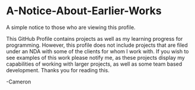 # A-Notice-About-Earlier-Works
A simple notice to those who are viewing this profile.

This GitHub Profile contains projects as well as my learning progress for programming. However, this profile does not include projects that are filed under an NDA with some of the clients for whom I work with. If you wish to see examples of this work please notify me, as these projects display my capabilities of working with larger projects, as well as some team based development. Thanks you for reading this.

-Cameron
